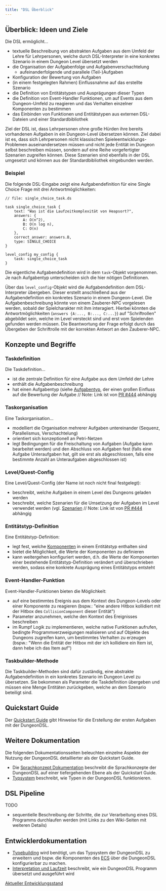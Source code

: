 ```yaml
---
title: "DSL Überblick"
---
```


## Überblick: Ideen und Ziele

Die DSL ermöglicht...
- textuelle Beschreibung von abstrakten Aufgaben aus dem Umfeld der Lehre für Lehrpersonen, welche durch DSL-Interpreter in eine konkretes Szenario in einem Dungeon Level übersetzt werden
- die Organisation der Aufgabenfolge und Aufgabenverschachtelung
    - aufeinanderfolgende und parallele (Teil-)Aufgaben
- Konfiguration der Bewertung von Aufgaben
- (in einem festgelegten Rahmen) Einflussnahme auf das erstellte Szenario
- die Definition von Entitätstypen und Ausprägungen dieser Typen
- die Definition von Event-Handler Funktionen, um auf Events aus dem Dungeon-Umfeld
    zu reagieren und das Verhalten einzelner Komponenten zu bestimmen
- das Einbinden von Funktionen und Entitätstypen aus externen DSL-Dateien und einer Standardbibliothek

Ziel der DSL ist, dass Lehrpersonen ohne große Hürden ihre bereits vorhandenen
Aufgaben in ein Dungeon-Level übersetzen können. Ziel dabei ist es, dass sich
Lehrpersonen nicht klassischen Spieleentwicklungs-Problemen auseinandersetzen müssen und
nicht jede Entität im Dungeon selbst beschreiben müssen, sondern auf eine Reihe
vorgefertigter Szenarien zugreifen können. Diese Szenarien sind ebenfalls in der DSL
umgesetzt und können aus der Standardbibliothek eingebunden werden.

### Beispiel

Die folgende DSL-Eingabe zeigt eine Aufgabendefinition für eine Single Choice Frage mit
drei Antwortmöglichkeiten:

```
// file: single_choice_task.ds

task single_choice_task {
    text: "Was ist die Laufzeitkomplexität von Heapsort?",
    answers: {
        A: O(n^2),
        B: O(n log n),
        C: O(n)
    },
    correct_answer: answers.B,
    type: SINGLE_CHOICE
}

level_config my_config {
    task: single_choice_task
}
```

Die eigentliche Aufgabendefinition wird in dem `task`-Objekt vorgenommen. Je nach
Aufgabentyp unterscheiden sich die hier nötigen Definitionen.

Über das `level_config`-Objekt wird die Aufgabendefinition dem DSL-Interpreter übergeben.
Dieser erstellt anschließend aus der Aufgabendefinition ein konkretes Szenario in
einem Dungeon-Level.
Die Aufgabenbeschreibung könnte von einem Zauberer-NPC vorgelesen werden, sobald der Spielcharakter mit
ihm interagiert.
Hierbei könnten die Antwortmöglichkeiten (`answers {A:..., B:..., C:...}`)
auf "Schriftrollen" abgebildet sein, welche im Level versteckt sind und erst vom
Spielenden gefunden werden müssen. Die Beantwortung der Frage erfolgt durch das Übergeben
der Schriftrolle mit der korrekten Antwort an den Zauberer-NPC.

## Konzepte und Begriffe

### Taskdefinition

Die Taskdefinition...
- ist die zentrale Definition für eine Aufgabe aus dem Umfeld der Lehre
- enthält die Aufgabenbeschreibung
- hat einen Aufgabentyp (siehe [Aufgabentyp](doc/tasks/README.md#Aufgabentypen), der einen großen Einfluss auf die Bewertung der Aufgabe // Note: Link ist von [PR #444](https://github.com/Programmiermethoden/Dungeon/pull/444) abhängig

### Taskorganisation

Eine Taskorganisation...
- modelliert die Organisation mehrerer Aufgaben untereinander (Sequenz, Parallelismus, Verschachtelung)
- orientiert sich konzeptionell an Petri-Netzen
- legt Bedingungen für die Freischaltung von Aufgaben (Aufgabe kann bearbeitet werden) und den
    Abschluss von Aufgaben fest (falls eine Aufgabe Unteraufgaben hat, gilt sie erst
    als abgeschlossen, falls eine bestimmte Anzahl an Unteraufgaben abgeschlossen ist)

### Level/Quest-Config

Eine Level/Quest-Config (der Name ist noch nicht final festgelegt):
- beschreibt, welche Aufgaben in einem Level des Dungeons geladen werden
- beschreibt, welche Szenarien für die Umsetzung der Aufgaben im Level verwendet
    werden (vgl. [Szenarien](doc/tasks/README.md#Szenarien) // Note: Link ist von [PR #444](https://github.com/Programmiermethoden/Dungeon/pull/444) abhängig


### Entitätstyp-Definition

Eine Entitätstyp-Definition:
- legt fest, welche [Komponenten](../doc/ecs/components/readme.md) in einem Entitätstyp enthalten sind
- bietet die Möglichkeit, die Werte der Komponenten zu definieren
- kann weitergehen konfiguriert werden, d.h. die Werte der Komponenten einer bestehende Entitätstyp-Definition verändert und überschrieben werden, sodass eine konkrete Ausprägung eines Entitätstyps entsteht

### Event-Handler-Funktion

Event-Handler-Funktionen bieten die Möglichkeit:
- auf eine bestimmtes Ereignis aus dem Kontext des Dungeon-Levels oder einer Komponente zu reagieren (bspw.: "eine andere Hitbox kollidiert mit der Hitbox des `CollisionComponent` dieser Entität")
- Parameter anzunehmen, welche den Kontext des Ereignisses beschreiben
- im Rumpf Logik zu implementieren, welche native Funktionen aufrufen, bedingte Programmverzweigungen realisieren und auf Objekte des Dungeons zugreifen kann, um bestimmtes Verhalten zu erzeugen (bspw.: "Wenn die Entität der Hitbox mit der ich kollidiere ein Item ist, dann hebe ich das Item auf")

### Taskbuilder-Methode

Die Taskbuilder-Methoden sind dafür zuständig, eine abstrakte Aufgabendefinition in ein konkretes Szenario im Dungeon Level zu übersetzen. Sie bekommen als Parameter die Taskdefinition übergeben und müssen eine Menge Entitäten zurückgeben, welche an dem Szenario beteiligt sind.

## Quickstart Guide

Der [Quickstart Guide](quickstart.md) gibt Hinweise für die Erstellung der ersten Aufgaben mit der DungeonDSL.

## Weitere Dokumentation

Die folgenden Dokumentationsseiten beleuchten einzelne Aspekte der Nutzung der DungeonDSL detaillierter als der Quickstart Guide.

- Die [Sprachkonzept Dokumentation](sprachkonzepte.md) beschreibt die Sprachkonzepte der DungeonDSL auf einer tiefergehenden Ebene als der Quickstart Guide.
- [Typsystem](typsystem.md) beschreibt, wie Typen in der DungeonDSL funktionieren.

## DSL Pipeline

TODO

- sequentielle Beschreibung der Schritte, die zur Verarbeitung eines DSL Programms durchlaufen werden (mit Links zu den Wiki-Seiten mit weiteren Details)

## Entwicklerdokumentation

- [Typebuilding](https://github.com/Programmiermethoden/Dungeon/wiki/Typebuilding) wird benötigt, um das Typsystem der DungeonDSL zu erweitern und bspw. die Komponenten des [ECS](../ecs/readme.md) über die DungeonDSL konfigurierbar zu machen.
- [Interpretation und Laufzeit](interpretation-laufzeit.md) beschreibt, wie ein DungeonDSL Programm übersetzt und ausgeführt wird

[Aktueller Entwicklungsstand](goals.md)
